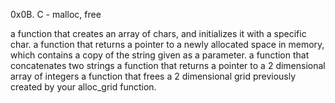 0x0B. C - malloc, free

a function that creates an array of chars, and initializes it with a specific char.
a function that returns a pointer to a newly allocated space in memory, which contains a copy of the string given as a parameter.
a function that concatenates two strings
a function that returns a pointer to a 2 dimensional array of integers
a function that frees a 2 dimensional grid previously created by your alloc_grid function.

